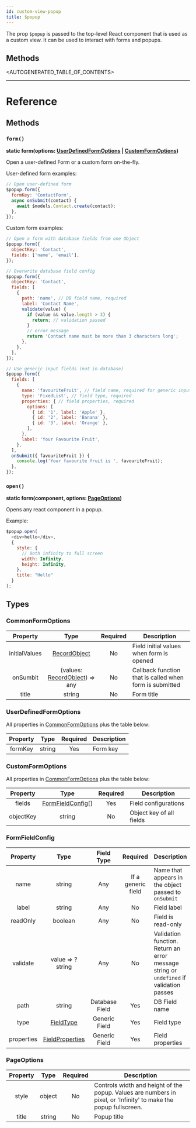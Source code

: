 ```yaml
---
id: custom-view-popup
title: $popup
---
```


The prop `$popup` is passed to the top-level React component that is used as a
custom view. It can be used to interact with forms and popups.

## Methods

<AUTOGENERATED_TABLE_OF_CONTENTS>

---

# Reference

## Methods

### `form()`

**static form(options: [UserDefinedFormOptions](#UserDefinedFormOptions) | [CustomFormOptions](#CustomFormOptions))**

Open a user-defined Form or a custom form on-the-fly.

User-defined form examples:

```javascript
// Open user-defined form
$popup.form({
  formKey: 'ContactForm',
  async onSubmit(contact) {
    await $models.Contact.create(contact);
  },
});
```

Custom form examples:

```javascript
// Open a form with database fields from one Object
$popup.form({
  objectKey: 'Contact',
  fields: ['name', 'email'],
});

// Overwrite database field config
$popup.form({
  objectKey: 'Contact',
  fields: [
    {
      path: 'name', // DB field name, required
      label: 'Contact Name',
      validate(value) {
        if (value && value.length > 3) {
          return; // validation passed
        }
        // error message
        return 'Contact name must be more than 3 characters long';
      },
    },
  ],
});

// Use generic input fields (not in database)
$popup.form({
  fields: [
    {
      name: 'favouriteFruit', // field name, required for generic input
      type: 'FixedList', // field type, required
      properties: { // field properties, required
        options: [
          { id: '1', label: 'Apple' },
          { id: '2', label: 'Banana' },
          { id: '3', label: 'Orange' },
        ],
      },
      label: 'Your Favourite Fruit',
    },
  ],
  onSubmit({ favouriteFruit }) {
    console.log('Your favourite fruit is ', favouriteFruit);
  },
});
```

### `open()`

**static form(component, options: [PageOptions](#PageOptions))**

Opens any react component in a popup.

Example:

```javascript
$popup.open(
  <div>hello</div>,
  {
    style: {
      // Both infinity to full screen
      width: Infinity,
      height: Infinity,
    },
    title: "Hello"
  }
);
```

## Types

### CommonFormOptions

| Property      | Type                                                             | Required | Description |
| :-----------: | :--------------------------------------------------------------: | :------: | ----------- |
| initialValues | [RecordObject](custom-view-models#RecordObject)                  | No       | Field initial values when form is opened |
| onSumbit      | (values: [RecordObject](custom-view-models#RecordObject)) => any | No       | Callback function that is called when form is submitted |
| title         | string                                                           | No       | Form title |

### UserDefinedFormOptions

All properties in [CommonFormOptions](#CommonFormOptions) plus the table below:

| Property | Type   | Required | Description |
| :------: | :----: | :------: | ----------- |
| formKey  | string | Yes      | Form key    |

### CustomFormOptions

All properties in [CommonFormOptions](#CommonFormOptions) plus the table below:

| Property  | Type                                  | Required | Description              |
| :-------: | :-----------------------------------: | :------: | ------------------------ |
| fields    | [FormFieldConfig](#FormFieldConfig)[] | Yes      | Field configurations     |
| objectKey | string                                | No       | Object key of all fields |

### FormFieldConfig

| Property   | Type                                | Field Type     | Required                | Description |
| :--------: | :---------------------------------: | :------------: | :---------------------: | ----------- |
| name       | string                              | Any            | If a generic field | Name that appears in the object passed to `onSubmit` |
| label      | string                              | Any            | No                      | Field label |
| readOnly   | boolean                             | Any            | No                      | Field is read-only |
| validate   | value => ?string                    | Any            | No                      | Validation function. Return an error message string or `undefined` if validation passes |
| path       | string                              | Database Field | Yes                     | DB Field name |
| type       | [FieldType](#FieldType)             | Generic Field  | Yes                     | Field type |
| properties | [FieldProperties](#FieldProperties) | Generic Field  | Yes                     | Field properties |

### PageOptions

| Property      | Type                  | Required | Description |
| :-----------: | :-------------------: | :------: | ----------- |
| style         | object                | No       | Controls width and height of the popup. Values are numbers in pixel, or 'Infinity' to make the popup fullscreen. |
| title         | string                | No       | Popup title |